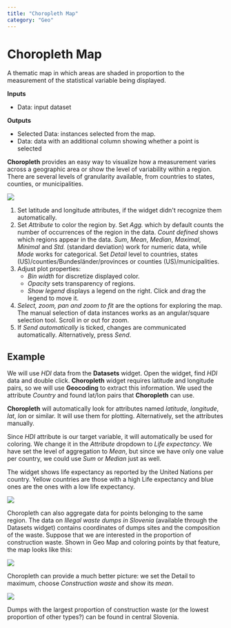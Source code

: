 ```yaml
---
title: "Choropleth Map"
category: "Geo"
---
```

Choropleth Map
==============

A thematic map in which areas are shaded in proportion to the measurement of the statistical variable being displayed.

**Inputs**

- Data: input dataset

**Outputs**
-  Selected Data: instances selected from the map.
-  Data: data with an additional column showing whether a point is selected


**Choropleth** provides an easy way to visualize how a measurement varies across a geographic area or show the level of variability within a region. There are several levels of granularity available, from countries to states, counties, or municipalities.

![](../images/Choropleth-stamped.png)

1. Set latitude and longitude attributes, if the widget didn't recognize them automatically.
2. Set *Attribute* to color the region by. Set *Agg.* which by default counts the number of occurrences of the region in the data. *Count defined* shows which regions appear in the data. *Sum*, *Mean*, *Median*, *Maximal*, *Minimal* and *Std.* (standard deviation) work for numeric data, while *Mode* works for categorical. Set *Detail* level to countries, states (US)/counties/Bundesländer/provinces or counties (US)/municipalities.
3. Adjust plot properties:
   - *Bin width* for discretize displayed color.
   - *Opacity* sets transparency of regions.
   - *Show legend* displays a legend on the right. Click and drag the legend to move it.
4. *Select, zoom, pan and zoom to fit* are the options for exploring the map. The manual selection of data instances works as an angular/square selection tool. Scroll in or out for zoom.
5. If *Send automatically* is ticked, changes are communicated automatically. Alternatively, press *Send*.

Example
-------

We will use *HDI* data from the **Datasets** widget. Open the widget, find *HDI* data and double click. **Choropleth** widget requires latitude and longitude pairs, so we will use **Geocoding** to extract this information. We used the attribute *Country* and found lat/lon pairs that **Choropleth** can use.

**Choropleth** will automatically look for attributes named *latitude*, *longitude*, *lat*, *lon* or similar. It will use them for plotting. Alternatively, set the attributes manually.

Since *HDI* attribute is our target variable, it will automatically be used for coloring. We change it in the *Attribute* dropdown to *Life expectancy*. We have set the level of aggregation to *Mean*, but since we have only one value per country, we could use *Sum* or *Median* just as well.

The widget shows life expectancy as reported by the United Nations per country. Yellow countries are those with a high Life expectancy and blue ones are the ones with a low life expectancy.

![](../images/Choropleth-Example.png)

Choropleth can also aggregate data for points belonging to the same region. The data on *Illegal waste dumps in Slovenia* (available through the Datasets widget) contains coordinates of dumps sites and the composition of the waste. Suppose that we are interested in the proportion of construction waste. Shown in Geo Map and coloring points by that feature, the map looks like this:

![](../images/Choropleth-Example2.png)

Choropleth can provide a much better picture: we set the Detail to maximum, choose *Construction waste* and show its *mean*.

![](../images/Choropleth-Example3.png)

Dumps with the largest proportion of construction waste (or the lowest proportion of other types?) can be found in central Slovenia.
